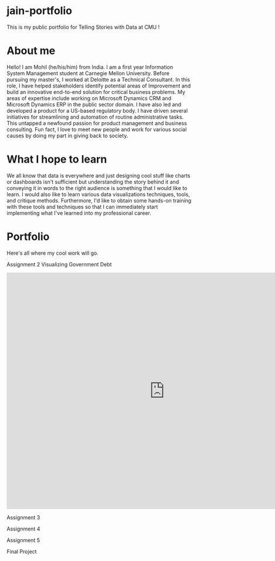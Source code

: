 # jain-portfolio
This is my public portfolio for Telling Stories with Data at CMU !

# About me

Hello! I am Mohil (he/his/him) from India. I am a first year Information System Management student at Carnegie Mellon University. Before pursuing my master's, 
I worked at Deloitte as a Technical Consultant. In this role, I have helped stakeholders identify potential areas of Improvement and build an innovative end-to-end solution for critical business problems. My areas of expertise include working on Microsoft Dynamics CRM and Microsoft Dynamics ERP in the public sector domain. I have also led and developed a product for a US-based regulatory body.  I have driven several initiatives for streamlining and automation of routine administrative tasks. This untapped a newfound passion for product management and business consulting. Fun fact, I love to meet new people and work for various social causes by doing my part in giving back to society.

# What I hope to learn
We all know that data is everywhere and just designing cool stuff like charts or dashboards isn't sufficient but understanding the story behind it and conveying it in words to the right audience is something that I would like to learn. I would also like to learn various data visualizations techniques, tools, and critique methods. Furthermore, I'd like to obtain some hands-on training with these tools and techniques so that I can immediately start implementing what I've learned into my professional career.


# Portfolio
Here's all where my cool work will go. 

Assignment 2 Visualizing Government Debt

<iframe src="https://data.oecd.org/chart/6vlD" width="860" height="645" style="border: 0" mozallowfullscreen="true" webkitallowfullscreen="true" allowfullscreen="true"><a href="https://data.oecd.org/chart/6vlD" target="_blank">OECD Chart: General government debt, Total, % of GDP, Annual, 2018</a></iframe>

<div class="flourish-embed flourish-chart" data-src="visualisation/7676036"><script src="https://public.flourish.studio/resources/embed.js"></script></div>

Assignment 3

Assignment 4

Assignment 5

Final Project
